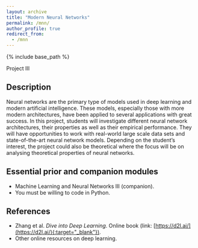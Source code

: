 ```yaml
---
layout: archive
title: "Modern Neural Networks"
permalink: /mnn/
author_profile: true
redirect_from:
  - /mnn
---
```


{% include base_path %}

Project III

## Description

Neural networks are the primary type of models used in deep learning and modern artificial intelligence. These models, especially those with more modern architectures, have been applied to several applications with great success. In this project, students will investigate different neural network architectures, their properties as well as their empirical performance. They will have opportunities to work with real-world large scale data sets and state-of-the-art neural network models. Depending on the student’s interest, the project could also be theoretical where the focus will be on analysing theoretical properties of neural networks.

## Essential prior and companion modules

- Machine Learning and Neural Networks III (companion).
- You must be willing to code in Python.

## References

- Zhang et al. *Dive into Deep Learning*. Online book (link: [https://d2l.ai/](https://d2l.ai/){:target="_blank"}).
- Other online resources on deep learning.
